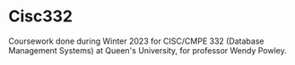 # Cisc332
Coursework done during Winter 2023 for CISC/CMPE 332 (Database Management Systems) at Queen's University, for professor Wendy Powley.
